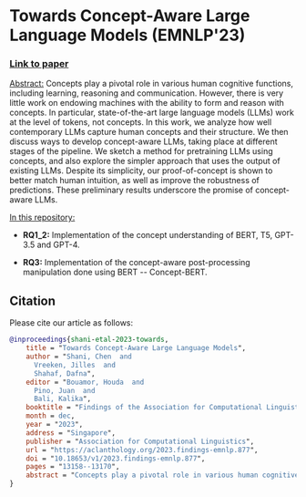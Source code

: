 # Towards Concept-Aware Large Language Models (EMNLP'23)
### [<b>Link to paper</b>](https://aclanthology.org/2023.findings-emnlp.877.pdf)

<ins>Abstract:</ins>
Concepts play a pivotal role in various human cognitive functions, including learning, reasoning and communication. However, there is very little work on endowing machines with the ability to form and reason with concepts. In particular, state-of-the-art large language models (LLMs) work at the level of tokens, not concepts. In this work, we analyze how well contemporary LLMs capture human concepts and their structure. We then discuss ways to develop concept-aware LLMs, taking place at different stages of the pipeline. We sketch a method for pretraining LLMs using concepts, and also explore the simpler approach that uses the output of existing LLMs. Despite its simplicity, our proof-of-concept is shown to better match human intuition, as well as improve the robustness of predictions. These preliminary results underscore the promise of concept-aware LLMs.


<ins>In this repository:</ins>

* <b>RQ1_2:</b> Implementation of the concept understanding of BERT, T5, GPT-3.5 and GPT-4.

* <b>RQ3:</b> Implementation of the concept-aware post-processing manipulation done using BERT -- Concept-BERT.




## Citation
Please cite our article as follows:
```bibtex
@inproceedings{shani-etal-2023-towards,
    title = "Towards Concept-Aware Large Language Models",
    author = "Shani, Chen  and
      Vreeken, Jilles  and
      Shahaf, Dafna",
    editor = "Bouamor, Houda  and
      Pino, Juan  and
      Bali, Kalika",
    booktitle = "Findings of the Association for Computational Linguistics: EMNLP 2023",
    month = dec,
    year = "2023",
    address = "Singapore",
    publisher = "Association for Computational Linguistics",
    url = "https://aclanthology.org/2023.findings-emnlp.877",
    doi = "10.18653/v1/2023.findings-emnlp.877",
    pages = "13158--13170",
    abstract = "Concepts play a pivotal role in various human cognitive functions, including learning, reasoning and communication. However, there is very little work on endowing machines with the ability to form and reason with concepts. In particular, state-of-the-art large language models (LLMs) work at the level of tokens, not concepts. In this work, we analyze how well contemporary LLMs capture human concepts and their structure. We then discuss ways to develop concept-aware LLMs, taking place at different stages of the pipeline. We sketch a method for pretraining LLMs using concepts, and also explore the simpler approach that uses the output of existing LLMs. Despite its simplicity, our proof-of-concept is shown to better match human intuition, as well as improve the robustness of predictions. These preliminary results underscore the promise of concept-aware LLMs.",
}
